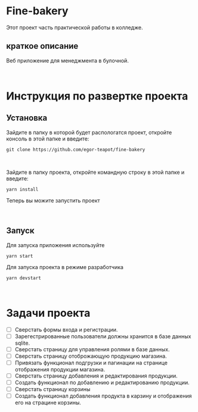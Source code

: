 # Fine-bakery
Этот проект часть практической работы в колледже.

## краткое описание
Веб приложение для менеджмента в булочной.

<br>

# Инструкция по развертке проекта
## Установка
Зайдите в папку в которой будет распологатся проект, откройте консоль в этой папке и введите:
```
git clone https://github.com/egor-teapot/fine-bakery
```

<br>

Зайдите в папку проекта, откройте командную строку в этой папке и введите:
```
yarn install
```
Теперь вы можите запустить проект

<br>

## Запуск
Для запуска приложения используйте
```
yarn start
```

Для запуска проекта в режиме разработчика
```
yarn devstart
```

<br>

# Задачи проекта
- [ ] Сверстать формы входа и регистрации.
- [ ] Зарегестрированные пользователи должны хранится в
базе данных sqlite.
- [ ] Сверстать страницу для управления ролями в базе данных.
- [ ] Сверстать страницу отоброжающую продукцию магазина.
- [ ] Привязать функционал подгрузки и пагинации на странице отображения продукции магазина.
- [ ] Сверстать страницу добавления и редактирования продукции.
- [ ] Создать функционал по добавлению и редактированию продукции.
- [ ] Сверстать страницу корзины
- [ ] Создать функционал добавления продукта в карзину и отображения его на страцине корзины.